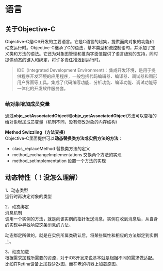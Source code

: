 # 语言

## 关于Objective-C

Objective-C是iOS开发的主要语言。它是C语言的超集，提供面向对象的功能和动态运行时。Objective-C继承了C的语法，基本类型和流控制语句，并添加了定义类和方法的语法。它还为对象图管理和推向字面值提供了语言级别的支持，同时提供动态的键入和绑定，将许多责任推迟到运行时。

> IDE（Integrated Development Environment）：集成开发环境，是用于提供程序开发环境的应用程序，一般包括代码编辑器、编译器、调试器和图形用户界面等工具。集成了代码编写功能、分析功能、编译功能、调试功能等一体化的开发软件服务套。

## 

### **给对象增加成员变量**

通过**objc\_setAssociatedObject**和**objc\_getAssociatedObject**方法可以变相的给对象增加成员变量（机制不同，没有修改对象的内存结构）

**Method Swizzling（方法交换）**  
Objective-C里面提供可以**动态替换类方法或实例方法的方法**：

* class\_replaceMethod 替换类方法的定义
* method\_exchangeImplementations 交换两个方法的实现
* method\_setImplementation 设置一个方法的实现

## 动态特性（！没怎么理解）

1、动态类型  
运行时再决定对象的类型

2、动态绑定  
消息机制  
调用一个实例的方法，就是向该实例的指针发送消息，实例在收到消息后，从自身的实现中寻找响应这条消息的方法。

动态绑定所做的，就是在实例所属类确认后，将某些属性和相应的方法绑定到实例上。

3、动态加载  
根据需求加载所需要的资源，对于iOS开发来说基本就是根据不同的需求做适配。比如在Retina设备上加载@2x图，而在老的机器上加载原图。

